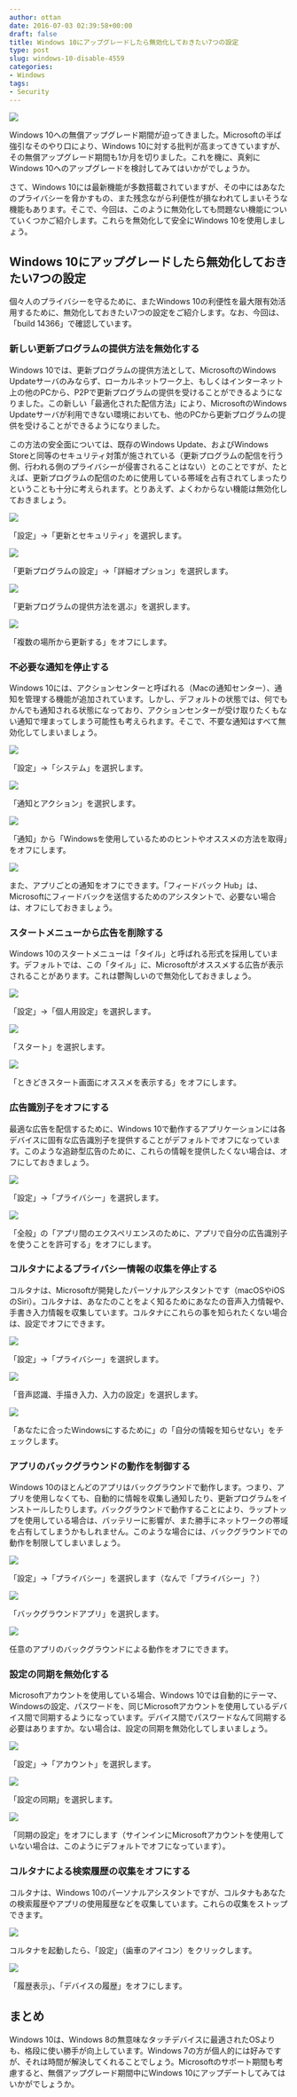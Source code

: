 ```yaml
---
author: ottan
date: 2016-07-03 02:39:58+00:00
draft: false
title: Windows 10にアップグレードしたら無効化しておきたい7つの設定
type: post
slug: windows-10-disable-4559
categories:
- Windows
tags:
- Security
---
```


![](/uploads/2016/07/160703-5778720e9b83d.jpg)






Windows 10への無償アップグレード期間が迫ってきました。Microsoftの半ば強引なそのやり口により、Windows 10に対する批判が高まってきていますが、その無償アップグレード期間も1か月を切りました。これを機に、真剣にWindows 10へのアップグレードを検討してみてはいかがでしょうか。





さて、Windows 10には最新機能が多数搭載されていますが、その中にはあなたのプライバシーを脅かすもの、また残念ながら利便性が損なわれてしまいそうな機能もあります。そこで、今回は、このように無効化しても問題ない機能についていくつかご紹介します。これらを無効化して安全にWindows 10を使用しましょう。





## Windows 10にアップグレードしたら無効化しておきたい7つの設定





個々人のプライバシーを守るために、またWindows 10の利便性を最大限有効活用するために、無効化しておきたい7つの設定をご紹介します。なお、今回は、「build 14366」で確認しています。





### 新しい更新プログラムの提供方法を無効化する





Windows 10では、更新プログラムの提供方法として、MicrosoftのWindows Updateサーバのみならず、ローカルネットワーク上、もしくはインターネット上の他のPCから、P2Pで更新プログラムの提供を受けることができるようになりました。この新しい「最適化された配信方法」により、MicrosoftのWindows Updateサーバが利用できない環境においても、他のPCから更新プログラムの提供を受けることができるようになりました。





この方法の安全面については、既存のWindows Update、およびWindows Storeと同等のセキュリティ対策が施されている（更新プログラムの配信を行う側、行われる側のプライバシーが侵害されることはない）とのことですが、たとえば、更新プログラムの配信のために使用している帯域を占有されてしまったりということも十分に考えられます。とりあえず、よくわからない機能は無効化しておきましょう。





![](/uploads/2016/07/160703-57787215c875c.png)






「設定」→「更新とセキュリティ」を選択します。





![](/uploads/2016/07/160703-57787227e7856.png)






「更新プログラムの設定」→「詳細オプション」を選択します。





![](/uploads/2016/07/160703-5778723919468.png)






「更新プログラムの提供方法を選ぶ」を選択します。





![](/uploads/2016/07/160703-5778724d100f5.png)






「複数の場所から更新する」をオフにします。





### 不必要な通知を停止する





Windows 10には、アクションセンターと呼ばれる（Macの通知センター）、通知を管理する機能が追加されています。しかし、デフォルトの状態では、何でもかんでも通知される状態になっており、アクションセンターが受け取りたくもない通知で埋まってしまう可能性も考えられます。そこで、不要な通知はすべて無効化してしまいましょう。





![](/uploads/2016/07/160703-5778725ddf24e.png)






「設定」→「システム」を選択します。





![](/uploads/2016/07/160703-5778727282ad7.png)






「通知とアクション」を選択します。





![](/uploads/2016/07/160703-57787284a4ab5.png)






「通知」から「Windowsを使用しているためのヒントやオススメの方法を取得」をオフにします。





![](/uploads/2016/07/160703-577872956f030.png)






また、アプリごとの通知をオフにできます。「フィードバック Hub」は、Microsoftにフィードバックを送信するためのアシスタントで、必要ない場合は、オフにしておきましょう。





### スタートメニューから広告を削除する





Windows 10のスタートメニューは「タイル」と呼ばれる形式を採用しています。デフォルトでは、この「タイル」に、Microsoftがオススメする広告が表示されることがあります。これは鬱陶しいので無効化しておきましょう。





![](/uploads/2016/07/160703-577872a895284.png)






「設定」→「個人用設定」を選択します。





![](/uploads/2016/07/160703-577872bd4b3f0.png)






「スタート」を選択します。





![](/uploads/2016/07/160703-577872d044edb.png)






「ときどきスタート画面にオススメを表示する」をオフにします。





### 広告識別子をオフにする





最適な広告を配信するために、Windows 10で動作するアプリケーションには各デバイスに固有な広告識別子を提供することがデフォルトでオフになっています。このような追跡型広告のために、これらの情報を提供したくない場合は、オフにしておきましょう。





![](/uploads/2016/07/160703-577872e4428c2.png)






「設定」→「プライバシー」を選択します。





![](/uploads/2016/07/160703-577872f6b1540.png)






「全般」の「アプリ間のエクスペリエンスのために、アプリで自分の広告識別子を使うことを許可する」をオフにします。





### コルタナによるプライバシー情報の収集を停止する





コルタナは、Microsoftが開発したパーソナルアシスタントです（macOSやiOSのSiri）。コルタナは、あなたのことをよく知るためにあなたの音声入力情報や、手書き入力情報を収集しています。コルタナにこれらの事を知られたくない場合は、設定でオフにできます。





![](/uploads/2016/07/160703-577873087235a.png)






「設定」→「プライバシー」を選択します。





![](/uploads/2016/07/160703-5778731fda05f.png)






「音声認識、手描き入力、入力の設定」を選択します。





![](/uploads/2016/07/160703-57787332ee19f.png)






「あなたに合ったWindowsにするために」の「自分の情報を知らせない」をチェックします。





### アプリのバックグラウンドの動作を制御する





Windows 10のほとんどのアプリはバックグラウンドで動作します。つまり、アプリを使用しなくても、自動的に情報を収集し通知したり、更新プログラムをインストールしたりします。バックグラウンドで動作することにより、ラップトップを使用している場合は、バッテリーに影響が、また勝手にネットワークの帯域を占有してしまうかもしれません。このような場合には、バックグラウンドでの動作を制限してしまいましょう。





![](/uploads/2016/07/160703-577873457f51f.png)






「設定」→「プライバシー」を選択します（なんで「プライバシー」？）





![](/uploads/2016/07/160703-57787361118b1.png)






「バックグラウンドアプリ」を選択します。





![](/uploads/2016/07/160703-5778737277676.png)






任意のアプリのバックグラウンドによる動作をオフにできます。





### 設定の同期を無効化する





Microsoftアカウントを使用している場合、Windows 10では自動的にテーマ、Windowsの設定、パスワードを、同じMicrosoftアカウントを使用しているデバイス間で同期するようになっています。デバイス間でパスワードなんて同期する必要はありますか。ない場合は、設定の同期を無効化してしまいましょう。





![](/uploads/2016/07/160703-577873851ddc4.png)






「設定」→「アカウント」を選択します。





![](/uploads/2016/07/160703-57787397b6047.png)






「設定の同期」を選択します。





![](/uploads/2016/07/160703-577873a88731c.png)






「同期の設定」をオフにします（サインインにMicrosoftアカウントを使用していない場合は、このようにデフォルトでオフになっています）。





### コルタナによる検索履歴の収集をオフにする





コルタナは、Windows 10のパーソナルアシスタントですが、コルタナもあなたの検索履歴やアプリの使用履歴などを収集しています。これらの収集をストップできます。





![](/uploads/2016/07/160703-577873bbd4672.png)






コルタナを起動したら、「設定」（歯車のアイコン）をクリックします。





![](/uploads/2016/07/160703-577873c6af156.png)






「履歴表示」、「デバイスの履歴」をオフにします。





## まとめ





Windows 10は、Windows 8の無意味なタッチデバイスに最適されたOSよりも、格段に使い勝手が向上しています。Windows 7の方が個人的には好みですが、それは時間が解決してくれることでしょう。Microsoftのサポート期間も考慮すると、無償アップグレード期間中にWindows 10にアップデートしてみてはいかがでしょうか。
